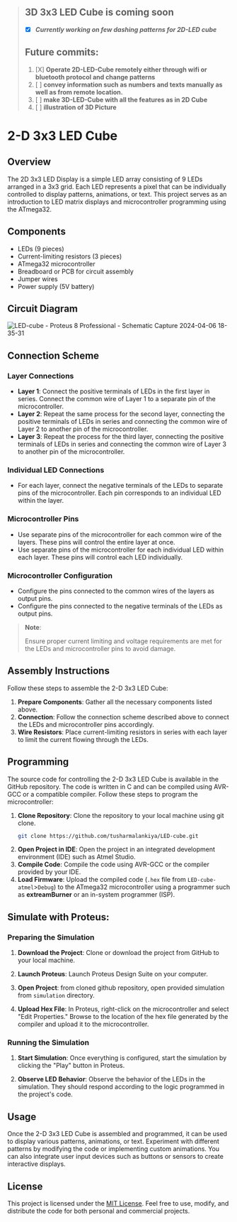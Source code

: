 > ## 3D 3x3 LED Cube is coming soon
> - [X] ***Currently working on few dashing patterns for 2D-LED cube***
> ## Future commits:
> 1. [X] **Operate 2D-LED-Cube remotely either through wifi or bluetooth protocol and change patterns**
> 2. [ ] **convey information such as numbers and texts manually as well as from remote location.**
> 3. [ ] **make 3D-LED-Cube with all the features as in 2D Cube**
> 4. [ ] **illustration of 3D Picture**
> 
# 2-D 3x3 LED Cube
## Overview
The 2D 3x3 LED Display is a simple LED array consisting of 9 LEDs arranged in a 3x3 grid. Each LED represents a pixel that can be individually controlled to display patterns, animations, or text. This project serves as an introduction to LED matrix displays and microcontroller programming using the ATmega32.

## Components
- LEDs (9 pieces)
- Current-limiting resistors (3 pieces)
- ATmega32 microcontroller
- Breadboard or PCB for circuit assembly
- Jumper wires
- Power supply (5V battery)

## Circuit Diagram
![LED-cube - Proteus 8 Professional - Schematic Capture 2024-04-06 18-35-31](https://github.com/tusharmalankiya/LED-cube/assets/85736626/800b73a3-75c6-494b-8e03-48e2eaa2ac9e)

## Connection Scheme
### Layer Connections
- **Layer 1**: Connect the positive terminals of LEDs in the first layer in series. Connect the common wire of Layer 1 to a separate pin of the microcontroller.
- **Layer 2**: Repeat the same process for the second layer, connecting the positive terminals of LEDs in series and connecting the common wire of Layer 2 to another pin of the microcontroller.
- **Layer 3**: Repeat the process for the third layer, connecting the positive terminals of LEDs in series and connecting the common wire of Layer 3 to another pin of the microcontroller.

### Individual LED Connections
- For each layer, connect the negative terminals of the LEDs to separate pins of the microcontroller. Each pin corresponds to an individual LED within the layer.

### Microcontroller Pins
- Use separate pins of the microcontroller for each common wire of the layers. These pins will control the entire layer at once.
- Use separate pins of the microcontroller for each individual LED within each layer. These pins will control each LED individually.

### Microcontroller Configuration
- Configure the pins connected to the common wires of the layers as output pins.
- Configure the pins connected to the negative terminals of the LEDs as output pins.

> **Note**:
>
> Ensure proper current limiting and voltage requirements are met for the LEDs and microcontroller pins to avoid damage.

## Assembly Instructions
Follow these steps to assemble the 2-D 3x3 LED Cube:

1. **Prepare Components**: Gather all the necessary components listed above.
2. **Connection**: Follow the connection scheme described above to connect the LEDs and microcontroller pins accordingly.
3. **Wire Resistors**: Place current-limiting resistors in series with each layer to limit the current flowing through the LEDs.


## Programming
The source code for controlling the 2-D 3x3 LED Cube is available in the GitHub repository. The code is written in C and can be compiled using AVR-GCC or a compatible compiler. Follow these steps to program the microcontroller:

1. **Clone Repository**: Clone the repository to your local machine using git clone.
   ```bash
   git clone https://github.com/tusharmalankiya/LED-cube.git
   ```
2. **Open Project in IDE**: Open the project in an integrated development environment (IDE) such as Atmel Studio.
3. **Compile Code**: Compile the code using AVR-GCC or the compiler provided by your IDE.
4. **Load Firmware**: Upload the compiled code (`.hex` file from `LED-cube-atmel`>`Debug`) to the ATmega32 microcontroller using a programmer such as **extreamBurner** or an in-system programmer (ISP).

## Simulate with Proteus:

### Preparing the Simulation
1. **Download the Project**: Clone or download the project from GitHub to your local machine.

2. **Launch Proteus**: Launch Proteus Design Suite on your computer.

3. **Open Project**: from cloned github repository, open provided simulation from `simulation` directory.

4. **Upload Hex File**: In Proteus, right-click on the microcontroller and select "Edit Properties." Browse to the location of the hex file generated by the compiler and upload it to the microcontroller.

### Running the Simulation
1. **Start Simulation**: Once everything is configured, start the simulation by clicking the "Play" button in Proteus.

2. **Observe LED Behavior**: Observe the behavior of the LEDs in the simulation. They should respond according to the logic programmed in the project's code.


## Usage

Once the 2-D 3x3 LED Cube is assembled and programmed, it can be used to display various patterns, animations, or text. Experiment with different patterns by modifying the code or implementing custom animations. You can also integrate user input devices such as buttons or sensors to create interactive displays.

## License
This project is licensed under the [MIT License](LICENSE). Feel free to use, modify, and distribute the code for both personal and commercial projects.
